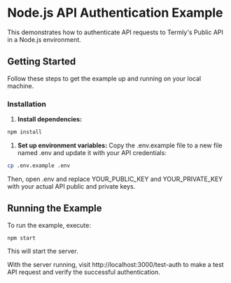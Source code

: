 # Node.js API Authentication Example

This demonstrates how to authenticate API requests to Termly's Public API in a Node.js environment.

## Getting Started

Follow these steps to get the example up and running on your local machine.

### Installation

1. **Install dependencies:**
``` bash
npm install
```

1. **Set up environment variables:**
Copy the .env.example file to a new file named .env and update it with your API credentials:

``` bash
cp .env.example .env
```
Then, open .env and replace YOUR_PUBLIC_KEY and YOUR_PRIVATE_KEY with your actual API public and private keys.

## Running the Example
To run the example, execute:

``` bash
npm start
```
This will start the server.

With the server running, visit http://localhost:3000/test-auth to make a test API request and verify the successful authentication.